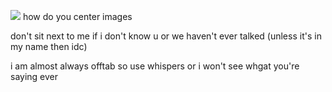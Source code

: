 ![](https://i.pinimg.com/564x/3c/a6/40/3ca6404a87fe1e0776611561f49d5a0c.jpg)
how do you center images 


don't sit next to me if i don't  know u or we haven't ever talked (unless it's in my name then idc) 

i am almost always offtab so use whispers or i won't see whgat you're saying ever

